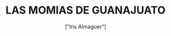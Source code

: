 ---
title: 'LAS MOMIAS DE GUANAJUATO'
description: 'La leyenda más popular es que las personas fueron enterradas vivas a causa de la parálisis corporal de la epidemia de cólera y se les consideró muertos, por ello las expresiones de su rostro en forma de desesperación'
pubDate: '2024-04-07T14:21:49.613Z'
heroImage: '/momias.webp'
categories: ['leyendas', 'terror', 'historia']
tags: ['monstruos', 'momias', 'muerte', 'Peliculas', 'vendas']
author: '["Iris Almaguer"]'
---